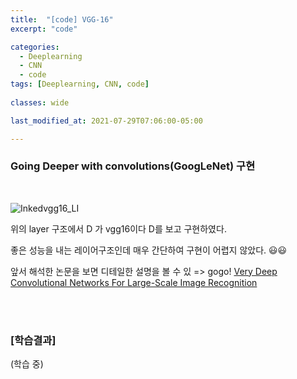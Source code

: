 ```yaml
---
title:  "[code] VGG-16"
excerpt: "code"

categories:
  - Deeplearning
  - CNN
  - code
tags: [Deeplearning, CNN, code]
 
classes: wide

last_modified_at: 2021-07-29T07:06:00-05:00

---
```


### Going Deeper with convolutions(GoogLeNet) 구현

<br>

![Inkedvgg16_LI](https://user-images.githubusercontent.com/53431568/127458250-9ea43eb9-6abf-48e9-83d2-a9a3a667aef0.jpg)

위의 layer 구조에서 D 가 vgg16이다 D를 보고 구현하였다. 

좋은 성능을 내는 레이어구조인데 매우 간단하여 구현이 어렵지 않았다. 😃😃

앞서 해석한 논문을 보면 디테일한 설명을 볼 수 있 => gogo!
[Very Deep Convolutional Networks For Large-Scale Image Recognition](https://chaelin0722.github.io/cnn/paperreview/vgg16/)


<br>

<script src="https://gist.github.com/chaelin0722/e7c884f58572c2ca0c21e1472b21b992.js"></script>

<br>


### [학습결과]

(학습 중)


